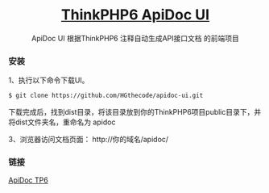 
<h1 align="center">
  <a href="#" target="_blank">ThinkPHP6 ApiDoc UI</a>
</h1>

<div align="center">

ApiDoc UI 根据ThinkPHP6 注释自动生成API接口文档 的前端项目

</div>


### 安装

1、执行以下命令下载UI。
```bash
$ git clone https://github.com/HGthecode/apidoc-ui.git
```
下载完成后，找到dist目录，将该目录放到你的ThinkPHP6项目public目录下，并将dist文件夹名，重命名为 apidoc

3、浏览器访问文档页面：
 http://你的域名/apidoc/


### 链接
 <a href="https://github.com/HGthecode/apidoc-tp6" target="_blank">ApiDoc TP6</a>



